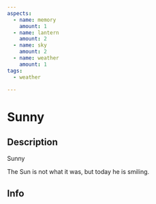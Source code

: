 ```yaml
---
aspects:
  - name: memory
    amount: 1
  - name: lantern
    amount: 2
  - name: sky
    amount: 2
  - name: weather
    amount: 1
tags:
  - weather

---
```


# Sunny

## Description
Sunny

The Sun is not what it was, but today he is smiling.
## Info